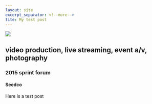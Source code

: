 ```yaml
---
layout: site
excerpt_separator: <!--more-->
tite: My test post
---
```


<!-- <div class="redhover">
  <div class="redhoverunskew">
    <img src="img/work/CategoryVideo.svg">
  </div>
</div> -->
<img src="{{ site.url }}/images/seedco.jpg">
<h2>video production, live streaming, event a/v, photography</h2>
  
  ### 2015 sprint forum
  #### Seedco

<!--more-->

Here is a test post
